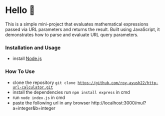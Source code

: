 # Hello 👋

This is a simple mini-project that evaluates mathematical expressions passed via URL parameters and returns the result. Built using JavaScript, it demonstrates how to parse and evaluate URL query parameters.

### Installation and Usage

- install <a href="https://nodejs.org/en" target="_blank">Node.js</a>

### How To Use

- clone the repository <code>git clone https://github.com/roy-ayush22/http-url-calculator.git</code>
- install the dependencies run <code>npm install express</code> in cmd
- run <code>node index.js</code> in cmd
- paste the following url in any browser http://localhost:3000/mul?a=integer&b=integer
